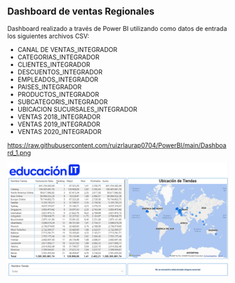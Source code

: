 ## Dashboard de ventas Regionales
Dashboard realizado a través de Power BI utilizando como datos de entrada los siguientes archivos CSV:
- CANAL DE VENTAS_INTEGRADOR
- CATEGORIAS_INTEGRADOR
- CLIENTES_INTEGRADOR
- DESCUENTOS_INTEGRADOR
- EMPLEADOS_INTEGRADOR
- PAISES_INTEGRADOR
- PRODUCTOS_INTEGRADOR
- SUBCATEGORIS_INTEGRADOR
- UBICACION SUCURSALES_INTEGRADOR
- VENTAS 2018_INTEGRADOR
- VENTAS 2019_INTEGRADOR
- VENTAS 2020_INTEGRADOR

https://raw.githubusercontent.com/ruizrlaurap0704/PowerBI/main/Dashboard_1.png

![texto cualquiera por si no carga la imagen](https://github.com/ruizrlaurap0704/PowerBI/blob/main/Dashboard_1.png)
